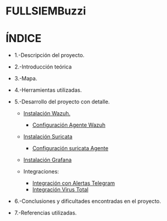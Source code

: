 # FULLSIEMBuzzi


# ÍNDICE

- 1.-Descripción del proyecto.
- 2.-Introducción teórica
- 3.-Mapa.
- 4.-Herramientas utilizadas.
- 5.-Desarrollo del proyecto con detalle.
   
   - [Instalación Wazuh.](https://documentation.wazuh.com/current/installation-guide/index.html)
      - [Configuración Agente Wazuh](Guia/conf-agente.md)
        
   - [Instalación Suricata]()
      - [Configuración suricata Agente](Guia/conf-suricata.md)
        
   - [Instalación Grafana](Guia/conf-grafana)
     
   - Integraciones:
      - [Integración con Alertas Telegram](Guia/conf-telegram.md)
      - [Integración Virus Total](Guia/conf-virustotal.md)
        
- 6.-Conclusiones y dificultades encontradas en el proyecto.
- 7.-Referencias utilizadas.



